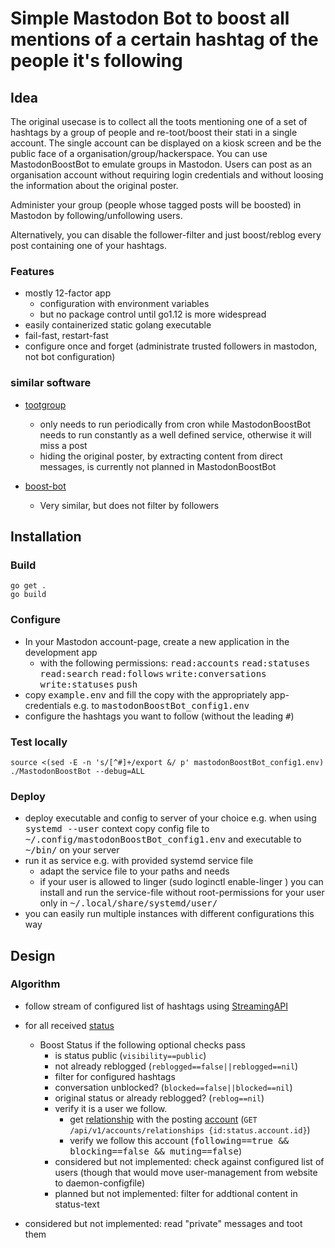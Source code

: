 # Simple Mastodon Bot to boost all mentions of a certain hashtag of the people it's following

## Idea

The original usecase is to collect all the toots mentioning one of a set of hashtags by a group of people and re-toot/boost their stati in a single account. The single account can be displayed on a kiosk screen and be the public face of a organisation/group/hackerspace. You can use MastodonBoostBot to emulate groups in Mastodon. Users can post as an organisation account without requiring login credentials and without loosing the information about the original poster.

Administer your group (people whose tagged posts will be boosted) in Mastodon by following/unfollowing users.

Alternatively, you can disable the follower-filter and just boost/reblog every post containing one of your hashtags.

### Features

- mostly 12-factor app
    - configuration with environment variables
    - but no package control until go1.12 is more widespread
- easily containerized static golang executable
- fail-fast, restart-fast
- configure once and forget (administrate trusted followers in mastodon, not bot configuration)

### similar software

- [tootgroup](https://github.com/oe4dns/tootgroup.py)
    - only needs to run periodically from cron while MastodonBoostBot needs to run constantly as a well defined service, otherwise it will miss a post
    - hiding the original poster, by extracting content from direct messages, is currently not planned in MastodonBoostBot

- [boost-bot](https://github.com/Gargron/boost-bot)
    - Very similar, but does not filter by followers

## Installation


### Build

    go get .
    go build

### Configure

- In your Mastodon account-page, create a new application in the development app
    - with the following permissions: <tt>read:accounts</tt> <tt>read:statuses</tt> <tt>read:search</tt> <tt>read:follows</tt> <tt>write:conversations</tt> <tt>write:statuses</tt> <tt>push</tt>
- copy <tt>example.env</tt> and fill the copy with the appropriately app-credentials
  e.g. to <tt>mastodonBoostBot_config1.env</tt>
- configure the hashtags you want to follow (without the leading <tt>#</tt>)

### Test locally

    source <(sed -E -n 's/[^#]+/export &/ p' mastodonBoostBot_config1.env)
    ./MastodonBoostBot --debug=ALL

### Deploy

- deploy executable and config to server of your choice
  e.g. when using <tt>systemd --user</tt> context copy config file to <tt>~/.config/mastodonBoostBot_config1.env</tt> and executable to <tt>~/bin/</tt> on your server
- run it as service e.g. with provided systemd service file
  - adapt the service file to your paths and needs
  - if your user is allowed to linger (sudo loginctl enable-linger <username>) you can install and run the service-file without root-permissions for your user only in <tt>~/.local/share/systemd/user/</tt>
- you can easily run multiple instances with different configurations this way


## Design

### Algorithm

- follow stream of configured list of hashtags using [StreamingAPI](https://github.com/tootsuite/documentation/blob/master/Using-the-API/Streaming-API.md)
- for all received [status](https://github.com/tootsuite/documentation/blob/master/Using-the-API/API.md#status)
    - Boost Status if the following optional checks pass
        - is status public (```visibility==public```)
        - not already reblogged (```reblogged==false||reblogged==nil```)
        - filter for configured hashtags
        - conversation unblocked? (```blocked==false||blocked==nil```)
        - original status or already reblogged? (```reblog==nil```)
        - verify it is a user we follow.
            - get [relationship](https://github.com/tootsuite/documentation/blob/master/Using-the-API/API.md#relationship) with the posting [account](https://github.com/tootsuite/documentation/blob/master/Using-the-API/API.md#account) (```GET /api/v1/accounts/relationships {id:status.account.id}```)
            - verify we follow this account (<tt>following==true && blocking==false && muting==false</tt>)
        - considered but not implemented: check against configured list of users (though that would move user-management from website to daemon-configfile)
        - planned but not implemented: filter for addtional content in status-text


- considered but not implemented: read "private" messages and toot them


